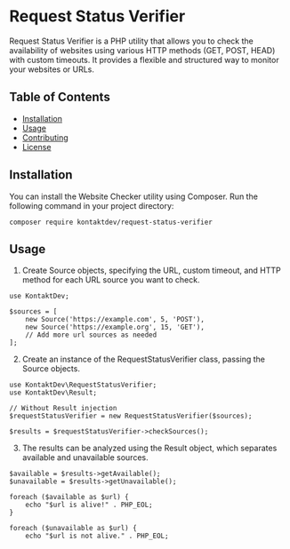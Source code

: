 # Request Status Verifier

Request Status Verifier is a PHP utility that allows you to check the availability of websites using various HTTP methods (GET, POST, HEAD) with custom timeouts. It provides a flexible and structured way to monitor your websites or URLs.

## Table of Contents
- [Installation](#installation)
- [Usage](#usage)
- [Contributing](#contributing)
- [License](#license)

## Installation

You can install the Website Checker utility using Composer. Run the following command in your project directory:

```shell
composer require kontaktdev/request-status-verifier
```

## Usage

1. Create Source objects, specifying the URL, custom timeout, and HTTP method for each URL source you want to check.

```shell
use KontaktDev;

$sources = [
    new Source('https://example.com', 5, 'POST'),
    new Source('https://example.org', 15, 'GET'),
    // Add more url sources as needed
];
```

2. Create an instance of the RequestStatusVerifier class, passing the Source objects.

```shell
use KontaktDev\RequestStatusVerifier;
use KontaktDev\Result;

// Without Result injection
$requestStatusVerifier = new RequestStatusVerifier($sources);

$results = $requestStatusVerifier->checkSources();
```

3. The results can be analyzed using the Result object, which separates available and unavailable sources.

```shell
$available = $results->getAvailable();
$unavailable = $results->getUnavailable();

foreach ($available as $url) {
    echo "$url is alive!" . PHP_EOL;
}

foreach ($unavailable as $url) {
    echo "$url is not alive." . PHP_EOL;
```